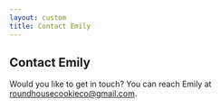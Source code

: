 ```yaml
---
layout: custom
title: Contact Emily
---
```


## Contact Emily

Would you like to get in touch? You can reach Emily at [roundhousecookieco@gmail.com](mailto:roundhousecookieco@gmail.com).
